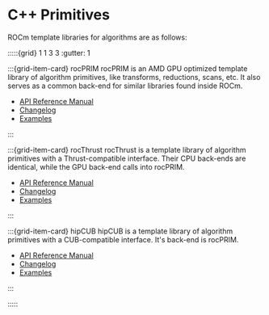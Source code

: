# C++ Primitives

ROCm template libraries for algorithms are as follows:

:::::{grid} 1 1 3 3
:gutter: 1

:::{grid-item-card} rocPRIM
rocPRIM is an AMD GPU optimized template library of algorithm primitives, like
transforms, reductions, scans, etc. It also serves as a common back-end for
similar libraries found inside ROCm.

- [API Reference Manual](https://rocprim.readthedocs.io/en/latest/)
- [Changelog](https://github.com/ROCmSoftwarePlatform/rocPRIM/blob/develop/CHANGELOG.md)
- [Examples](https://github.com/amd/rocm-examples/tree/develop/Libraries/rocPRIM)

:::

:::{grid-item-card} rocThrust
rocThrust is a template library of algorithm primitives with a Thrust-compatible
interface. Their CPU back-ends are identical, while the GPU back-end calls into
rocPRIM.

- [API Reference Manual](https://rocthrust.readthedocs.io/en/latest/)
- [Changelog](https://github.com/ROCmSoftwarePlatform/rocThrust/blob/develop/CHANGELOG.md)
- [Examples](https://github.com/amd/rocm-examples/tree/develop/Libraries/rocThrust)

:::

:::{grid-item-card} hipCUB
hipCUB is a template library of algorithm primitives with a CUB-compatible
interface. It's back-end is rocPRIM.

- [API Reference Manual](https://hipcub.readthedocs.io/en/latest/)
- [Changelog](https://github.com/ROCmSoftwarePlatform/hipCUB/blob/develop/CHANGELOG.md)
- [Examples](https://github.com/amd/rocm-examples/tree/develop/Libraries/hipCUB)

:::

:::::
